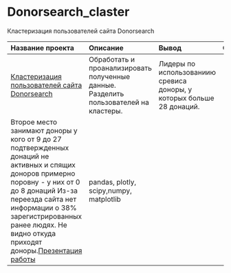 # Donorsearch_claster
Кластеризация пользователей сайта Donorsearch


| Название проекта | Описание | Вывод| Стек|
| :-------- | :----------- |:----------- | :-----------|
|[Кластеризация пользователей сайта Donorsearch](https://github.com/Polinailinet/Donorsearch_claster/blob/main/Donorsearch_2.0.ipynb)  | Обработать и проанализировать полученные данные. Разделить пользователей на кластеры. |Лидеры по использованиию сревиса доноры, у которых больше 28 донаций.
Второе место занимают доноры у кого от 9 до 27 подтвержденных донаций не активных и спящих доноров примерно поровну - у них от 0 до 8 донаций Из-за переезда сайта нет информации о 38% зарегистрированных ранее людях. Не видно откуда приходят доноры.[Презентация работы](https://disk.yandex.ru/i/aAR3Cl4boor9_w)| pandas, plotly, scipy,numpy, matplotlib|
